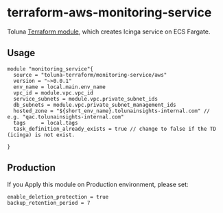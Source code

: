 # terraform-aws-monitoring-service
Toluna [Terraform module](https://registry.terraform.io/modules/toluna-terraform/monitoring-service/aws/latest), which creates Icinga service on ECS Fargate.

## Usage
```
module "monitoring_service"{
  source = "toluna-terraform/monitoring-service/aws"
  version = "~>0.0.1"
  env_name = local.main.env_name
  vpc_id = module.vpc.vpc_id
  service_subnets = module.vpc.private_subnet_ids
  db_subnets = module.vpc.private_subnet_management_ids
  hosted_zone = "${short_env_name}.tolunainsights-internal.com" // e.g. "qac.tolunainsights-internal.com"
  tags     = local.tags
  task_definition_already_exists = true // change to false if the TD (icinga) is not exist.
  
}
```

## Production
If you Apply this module on Production environment, please set:
```
enable_deletion_protection = true
backup_retention_period = 7
```
